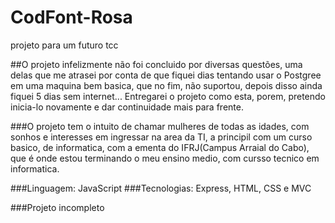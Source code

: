 # CodFont-Rosa
projeto para um futuro tcc

##O projeto infelizmente não foi concluido por diversas questões, uma delas que me atrasei por conta de que fiquei dias tentando usar o Postgree em uma maquina bem basica, que no fim, não suportou, depois disso ainda fiquei 5 dias sem internet... Entregarei o projeto como esta, porem, pretendo inicia-lo novamente e dar continuidade mais para frente. 

###O projeto tem o intuito de chamar mulheres de todas as idades, com sonhos e interesses em ingressar na area da TI, a principil com um curso basico, de informatica, com a ementa do IFRJ(Campus Arraial do Cabo), que é onde estou terminando o meu ensino medio, com cursso tecnico em informatica.

###Linguagem: JavaScript
###Tecnologias: Express, HTML, CSS e MVC

###Projeto incompleto
